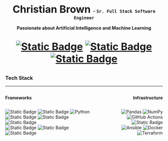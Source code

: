 <h1 align="center" style="text-decoration: none; font-size: 2rem; border-bottom: none; padding-bottom: 0; margin-bottom: 0;">
    Christian Brown
    <small align="center" style="font-size: 1rem;"> <strong>- <code><samp>Sr. Full Stack Software Engineer</samp></strong></code></small>
    <p style="font-size: .9rem; margin-top: 1rem; ">Passionate about <strong>Artificial Intelligence</strong> and <strong>Machine Learning</strong></p>

[![Static Badge](https://img.shields.io/badge/Portfolio-black?style=for-the-badge&logo=portfolio&logoColor=6e4cff)](https://www.christianjbrown.com)
[![Static Badge](https://img.shields.io/badge/Email-black?style=for-the-badge&logo=proton&logoColor=6e4cff)](mailto:chris@christianjbrown.com)
[![Static Badge](https://img.shields.io/badge/linkedin-black?style=for-the-badge&logo=linkedin&logoColor=2767c5)](https://www.linkedin.com/in/christianbrowndev/)

</h1>

### Tech Stack
----

<div style="display: flex; flex-direction: row; justify-content: space-between; align-items: center;">
<div style="display: inline-flex; flex-direction: column; align-items: flex-start; text-align: left;">

<strong>Frameworks</strong>  

![Static Badge](https://img.shields.io/badge/pytorch-black?style=for-the-badge&logo=pytorch&link=https%3A%2F%2Fpytorch.org%2F)
![Static Badge](https://img.shields.io/badge/Hugging__Face-black?style=for-the-badge&logo=huggingface&logoColor=fad100&logoSize=med&color=black) ![Python](https://img.shields.io/badge/python-black?style=for-the-badge&logo=python&logoColor=ffdd54)   
![Static Badge](https://img.shields.io/badge/React-black?style=for-the-badge&logo=react&logoColor=6ac4dd)  ![Static Badge](https://img.shields.io/badge/Typescript-black?style=for-the-badge&logo=typescript&logoColor=3f79c9)  ![Static Badge](https://img.shields.io/badge/JavaScript-black?style=for-the-badge&logo=javascript&logoColor=ecd700)  
![Static Badge](https://img.shields.io/badge/.Net-black?style=for-the-badge&logo=dotnet&logoColor=b9aaf0&color=black) ![Static Badge](https://img.shields.io/badge/C--Sharp-black?style=for-the-badge&logo=csharp&logoColor=b874db)  
![Static Badge](https://img.shields.io/badge/Shell_Script-black?style=for-the-badge&logo=shell&logoColor=white)  

</div>
<div style="display: inline-flex; flex-direction: column; align-items: flex-end; text-align: right;">

<strong>Infrastructure</strong>  

![Pandas](https://img.shields.io/badge/pandas-%23150458.svg?style=for-the-badge&logo=pandas&logoColor=white)  ![NumPy](https://img.shields.io/badge/numpy-%23013243.svg?style=for-the-badge&logo=numpy&logoColor=white)  
![GitHub Actions](https://img.shields.io/badge/github%20actions-%232671E5.svg?style=for-the-badge&logo=githubactions&logoColor=white)  ![Static Badge](https://img.shields.io/badge/ubuntu-e05210?style=for-the-badge&logo=ubuntu&logoColor=white)  
![Ansible](https://img.shields.io/badge/ansible-%231A1918.svg?style=for-the-badge&logo=ansible&logoColor=white)  ![Docker](https://img.shields.io/badge/docker-%230db7ed.svg?style=for-the-badge&logo=docker&logoColor=white)  ![Terraform](https://img.shields.io/badge/terraform-%235835CC.svg?style=for-the-badge&logo=terraform&logoColor=white)  


</div>
</div>



